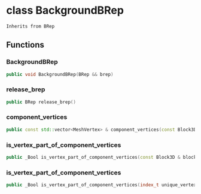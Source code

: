 # class BackgroundBRep


```cpp
Inherits from BRep
```



## Functions

### BackgroundBRep

```cpp
public void BackgroundBRep(BRep && brep)
```


### release_brep

```cpp
public BRep release_brep()
```


### component_vertices

```cpp
public const std::vector<MeshVertex> & component_vertices(const Block3D & block, index_t vertex_id)
```


### is_vertex_part_of_component_vertices

```cpp
public _Bool is_vertex_part_of_component_vertices(const Block3D & block, index_t vertex_id, const uuid & id)
```


### is_vertex_part_of_component_vertices

```cpp
public _Bool is_vertex_part_of_component_vertices(index_t unique_vertex_id, const uuid & id)
```




